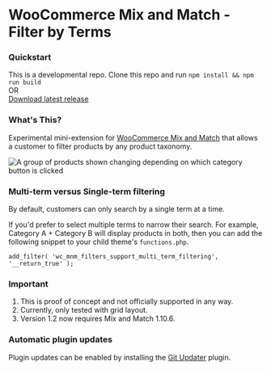# WooCommerce Mix and Match - Filter by Terms

### Quickstart

This is a developmental repo. Clone this repo and run `npm install && npm run build`   
OR    
[Download latest release](https://github.com/kathyisawesome/wc-mnm-filter/releases/latest/download/wc-mnm-filter.zip)


### What's This?

Experimental mini-extension for [WooCommerce Mix and Match](https://woocommerce.com/products/woocommerce-mix-and-match-products/) that allows a customer to filter products by any product taxonomy.

![A group of products shown changing depending on which category button is clicked](https://user-images.githubusercontent.com/507025/53804881-ff6f5080-3f8b-11e9-8d13-3207df6f3a75.gif)

### Multi-term versus Single-term filtering

By default, customers can only search by a single term at a time. 

If you'd prefer to select multiple terms to narrow their search. For example, Category A + Category B will display products in both, then you can add the following snippet to your child theme's `functions.php`.

```
add_filter( 'wc_mnm_filters_support_multi_term_filtering', '__return_true' );
```

### Important

1. This is proof of concept and not officially supported in any way.
2. Currently, only tested with grid layout.
3. Version 1.2 now requires Mix and Match 1.10.6.

### Automatic plugin updates

Plugin updates can be enabled by installing the [Git Updater](https://git-updater.com/) plugin.